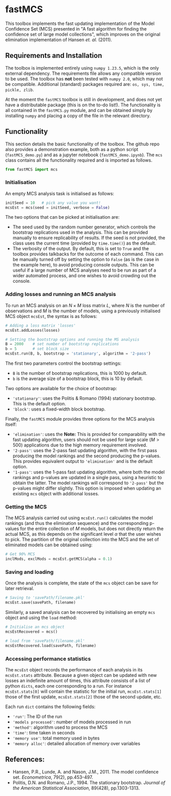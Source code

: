 # fastMCS

This toolbox implements the fast updating implementation of the Model Confidence Set (MCS) presented in "A fast algorithm for finding the confidence set of large model collections", which improves on the original elimination implementation of Hansen *et. al.* (2011).

## Requirements and Installation

The toolbox is implemented entirely using `numpy 1.23.5`, which is the only external dependency. The requirements file allows any compatible version to be used. The toolbox has **not** been tested with `numpy 2.0`, which may not be compatible. Additional (standard) packages required are: `os, sys, time, pickle, zlib`.

At the moment the `fastMCS` toolbox is still in development, and does not yet have a distributable package (this is on the to-do list!). The functionality is all contained in the `fastMCS.py` module, and can be obtained simply by installing `numpy` and placing a copy of the file in the relevant directory.

## Functionality

This section details the basic functionality of the toolbox. The github repo also provides a demonstration example, both as a python script (`fastMCS_demo.py`) and as a jupyter notebook (`fastMCS_demo.ipynb`). The `mcs` class contains all the functionality required  and is imported as follows.

```python
from fastMCS import mcs
```

### Initialisation

An empty MCS analysis task is initialised as follows:

```python
initSeed = 10   # pick any value you want!
mcsEst = mcs(seed = initSeed, verbose = False)
```

The two options that can be picked at initialisation are:
 - The seed used by the random number generator, which controls the bootstrap replications used in the analysis. This can be provided manually to ensure replicability of results. If the seed is not provided, the class uses the current time (provided by `time.time()`) as the default.
 - The verbosity of the output. By default, this is set to `True` and the toolbox provides talkbacks for the outcome of each command. This can be manually turned off by setting the option to `False` (as is the case in the example here), to avoid producing console outputs. This can be useful if a large number of MCS analyses need to be run as part of a wider automated process, and one wishes to avoid crowding out the console.

### Adding losses and running an MCS analysis

To run an MCS analysis on an $N \times M$ loss matrix $L$, where $N$ is the number of observations and $M$ is the number of models, using a previously initialised MCS object `mcsEst`, the syntax is as follows:

```python
# Adding a loss matrix 'losses'
mcsEst.addLosses(losses)

# Setting the bootstrap options and running the MS analysis
B = 2000    # set number of bootstrap replications
b = 5       # set block size
mcsEst.run(B, b, bootstrap = 'stationary', algorithm = '2-pass')
```

The first two parameters control the bootstrap settings:
- `B` is the number of bootstrap replications, this is 1000 by default.
- `b` is the average size of a bootstrap block, this is 10 by default.

Two options are available for the choice of bootstrap:
- `'stationary'`: uses the Politis & Romano (1994) stationary bootstrap. This is the default option.
- `'block'`: uses a fixed-width block bootstrap.

Finally, the `fastMCS` module provides three options for the MCS analysis itself:
- `'elimination'`: uses the **Note:** This is provided for comparability with the fast updating algorithm, users should not be used for large scale ($M>500$) applications due to the high memory requirement involved.
- `'2-pass'`: uses the 2-pass fast updating algorithm, with the first pass producing the model rankings and the second producing the p-values. This provides equivalent output to `'elimination'` and is the default option.
- `'1-pass'`: uses the 1-pass fast updating algorithm, where both the model rankings and p-values are updated in a single pass, using a heuristic to obtain the latter. The model rankings will correspond to `'2-pass'` but the p-values might differ slightly. This option is imposed when updating an existing `mcs` object with additional losses.

### Getting the MCS

The MCS analysis carried out using `mcsEst.run()` calculates the model rankings (and thus the elimination sequence) and the corresponding p-values for the entire collection of $M$ models, but does not directly return the actual MCS, as this depends on the significant level $\alpha$ that the user wishes to pick. The partition of the original collection into the MCS and the set of eliminated models can be obtained using:

```python
# Get 90% MCS  
inclMods, exclMods = mcsEst.getMCS(alpha = 0.1)
```

### Saving and loading

Once the analysis is complete, the state of the `mcs` object can be save for later retrieval.

```python
# Saving to 'savePath/filename.pkl'
mcsEst.save(savePath, filename)
```

Similarly, a saved analysis can be recovered by initialising an empty `mcs` object and using the `load` method:

```python
# Initialise an mcs object
mcsEstRecovered = mcs()

# load from 'savePath/filename.pkl'
mcsEstRecovered.load(savePath, filename)
```

### Accessing performance statistics

The `mcsEst` object records the performance of each analysis in its  `mcsEst.stats` attribute. Because a given object can be updated with new losses an indefinite amount of times, this attribute consists of a list of python `dicts`, each one corresponding to a run. For instance `mcsEst.stats[0]` will contain the statistic for the initial run, `mcsEst.stats[1]` those of the first update, `mcsEst.stats[2]` those of the second update, etc.

Each run `dict` contains the following fields:
- `'run'`: The ID of the run
- `'models processed'`: number of models processed in run
- `'method'`: algorithm used to process the MCS
- `'time'`: time taken in seconds
- `'memory use'`: total memory used in bytes
- `'memory alloc'`: detailed allocation of memory over variables

## References:

- Hansen, P.R., Lunde, A. and Nason, J.M., 2011. The model confidence set. *Econometrica*, 79(2), pp.453-497.
- Politis, D.N. and Romano, J.P., 1994. The stationary bootstrap. *Journal of the American Statistical Association*, 89(428), pp.1303-1313.
